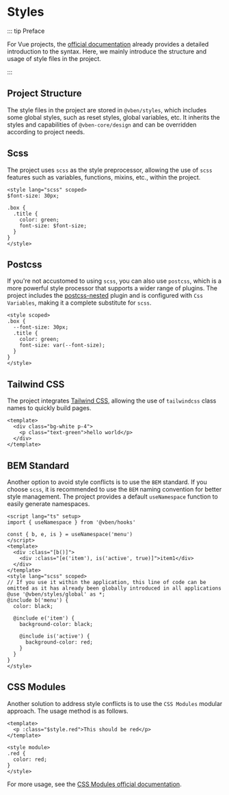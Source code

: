 # Styles

::: tip Preface

For Vue projects, the [official documentation](https://vuejs.org/api/sfc-css-features.html#deep-selectors) already provides a detailed introduction to the syntax. Here, we mainly introduce the structure and usage of style files in the project.

:::

## Project Structure

The style files in the project are stored in `@vben/styles`, which includes some global styles, such as reset styles, global variables, etc. It inherits the styles and capabilities of `@vben-core/design` and can be overridden according to project needs.

## Scss

The project uses `scss` as the style preprocessor, allowing the use of `scss` features such as variables, functions, mixins, etc., within the project.

```vue
<style lang="scss" scoped>
$font-size: 30px;

.box {
  .title {
    color: green;
    font-size: $font-size;
  }
}
</style>
```

## Postcss

If you're not accustomed to using `scss`, you can also use `postcss`, which is a more powerful style processor that supports a wider range of plugins. The project includes the [postcss-nested](https://github.com/postcss/postcss-nested) plugin and is configured with `Css Variables`, making it a complete substitute for `scss`.

```vue
<style scoped>
.box {
  --font-size: 30px;
  .title {
    color: green;
    font-size: var(--font-size);
  }
}
</style>
```

## Tailwind CSS

The project integrates [Tailwind CSS](https://tailwindcss.com/), allowing the use of `tailwindcss` class names to quickly build pages.

```vue
<template>
  <div class="bg-white p-4">
    <p class="text-green">hello world</p>
  </div>
</template>
```

## BEM Standard

Another option to avoid style conflicts is to use the `BEM` standard. If you choose `scss`, it is recommended to use the `BEM` naming convention for better style management. The project provides a default `useNamespace` function to easily generate namespaces.

```vue
<script lang="ts" setup>
import { useNamespace } from '@vben/hooks'

const { b, e, is } = useNamespace('menu')
</script>
<template>
  <div :class="[b()]">
    <div :class="[e('item'), is('active', true)]">item1</div>
  </div>
</template>
<style lang="scss" scoped>
// If you use it within the application, this line of code can be omitted as it has already been globally introduced in all applications
@use '@vben/styles/global' as *;
@include b('menu') {
  color: black;

  @include e('item') {
    background-color: black;

    @include is('active') {
      background-color: red;
    }
  }
}
</style>
```

## CSS Modules

Another solution to address style conflicts is to use the `CSS Modules` modular approach. The usage method is as follows.

```vue
<template>
  <p :class="$style.red">This should be red</p>
</template>

<style module>
.red {
  color: red;
}
</style>
```

For more usage, see the [CSS Modules official documentation](https://vuejs.org/api/sfc-css-features.html#css-modules).
